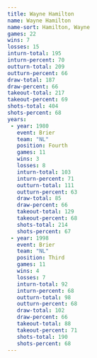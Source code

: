 ```yaml
---
title: Wayne Hamilton
name: Wayne Hamilton
name-sort: Hamilton, Wayne
games: 22
wins: 7
losses: 15
inturn-total: 195
inturn-percent: 70
outturn-total: 209
outturn-percent: 66
draw-total: 187
draw-percent: 66
takeout-total: 217
takeout-percent: 69
shots-total: 404
shots-percent: 68
years:
 - year: 1980
   event: Brier
   team: "NL"
   position: Fourth
   games: 11
   wins: 3
   losses: 8
   inturn-total: 103
   inturn-percent: 71
   outturn-total: 111
   outturn-percent: 63
   draw-total: 85
   draw-percent: 66
   takeout-total: 129
   takeout-percent: 68
   shots-total: 214
   shots-percent: 67
 - year: 1998
   event: Brier
   team: "NL"
   position: Third
   games: 11
   wins: 4
   losses: 7
   inturn-total: 92
   inturn-percent: 68
   outturn-total: 98
   outturn-percent: 68
   draw-total: 102
   draw-percent: 66
   takeout-total: 88
   takeout-percent: 71
   shots-total: 190
   shots-percent: 68
---
```

